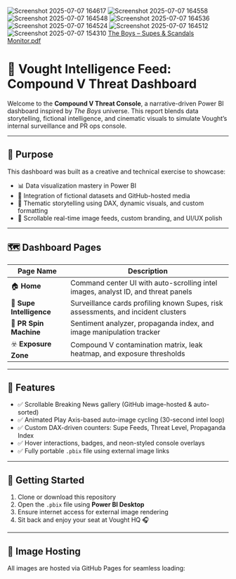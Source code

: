 ![Screenshot 2025-07-07 164617](https://github.com/user-attachments/assets/01e3e0fe-3c99-495c-a78e-e1faf4cfae0a)
![Screenshot 2025-07-07 164558](https://github.com/user-attachments/assets/275407e2-b0ad-451e-8ea4-bce001ece380)
![Screenshot 2025-07-07 164548](https://github.com/user-attachments/assets/fe7eec6b-c8de-409e-8c84-a94f26f676d2)
![Screenshot 2025-07-07 164536](https://github.com/user-attachments/assets/bcafce33-0ccf-46a1-b8a1-0985f66dd3aa)
![Screenshot 2025-07-07 164524](https://github.com/user-attachments/assets/72ae2a71-ea7a-41be-a04a-359813abdadb)
![Screenshot 2025-07-07 164512](https://github.com/user-attachments/assets/b72592e9-e46f-413a-83a7-fc5e0e179e9a)
![Screenshot 2025-07-07 154310](https://github.com/user-attachments/assets/9da2d7a4-4962-4354-8dc8-6daf4f81155c)
[The Boys – Supes & Scandals Monitor.pdf](https://github.com/user-attachments/files/21101364/The.Boys.Supes.Scandals.Monitor.pdf)
# 🧠 Vought Intelligence Feed: Compound V Threat Dashboard

Welcome to the **Compound V Threat Console**, a narrative-driven Power BI dashboard inspired by *The Boys* universe. This report blends data storytelling, fictional intelligence, and cinematic visuals to simulate Vought’s internal surveillance and PR ops console.

---

## 🎯 Purpose

This dashboard was built as a creative and technical exercise to showcase:

- 📊 Data visualization mastery in Power BI
- 🧬 Integration of fictional datasets and GitHub-hosted media
- 🧠 Thematic storytelling using DAX, dynamic visuals, and custom formatting
- 🧱 Scrollable real-time image feeds, custom branding, and UI/UX polish

---

## 🗺️ Dashboard Pages

| Page Name                     | Description                                                                 |
|------------------------------|-----------------------------------------------------------------------------|
| 🏠 **Home**                   | Command center UI with auto-scrolling intel images, analyst ID, and threat panels |
| 🧠 **Supe Intelligence**      | Surveillance cards profiling known Supes, risk assessments, and incident clusters |
| 📢 **PR Spin Machine**        | Sentiment analyzer, propaganda index, and image manipulation tracker |
| ☣️ **Exposure Zone**          | Compound V contamination matrix, leak heatmap, and exposure thresholds |

---

## 📸 Features

- ✅ Scrollable Breaking News gallery (GitHub image-hosted & auto-sorted)
- ✅ Animated Play Axis-based auto-image cycling (30-second intel loop)
- ✅ Custom DAX-driven counters: Supe Feeds, Threat Level, Propaganda Index
- ✅ Hover interactions, badges, and neon-styled console overlays
- ✅ Fully portable `.pbix` file using external image links

---

## 🚀 Getting Started

1. Clone or download this repository
2. Open the `.pbix` file using **Power BI Desktop**
3. Ensure internet access for external image rendering
4. Sit back and enjoy your seat at Vought HQ 🎧

---

## 🔗 Image Hosting

All images are hosted via GitHub Pages for seamless loading:
